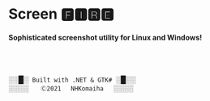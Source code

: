 ﻿

# **Screen 🅵🅸🆁🅴**

#### Sophisticated screenshot utility for Linux and Windows!

<br/>
<br/>

░░█░<code>  Built with .NET & GTK#  </code>░█░░<br/>
░░░░<code>　　Ⓒ2021　 NHKomaiha　 </code>░░░░